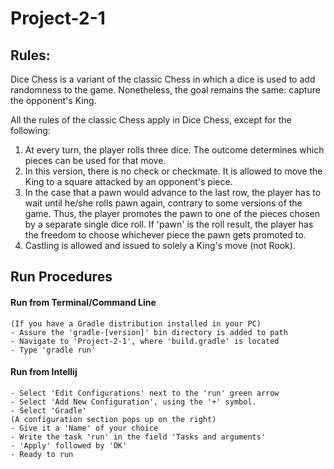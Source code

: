 # Project-2-1

## Rules:

Dice Chess is a variant of the classic Chess in which a dice is used to add randomness to the game. 
Nonetheless, the goal remains the same: capture the opponent's King.

All the rules of the classic Chess apply in Dice Chess, except for the following:
1. At every turn, the player rolls three dice. The outcome determines which pieces can be used for that move.
2. In this version, there is no check or checkmate. It is allowed to move the King to a square attacked by an opponent's piece.
3. In the case that a pawn would advance to the last row, the player has to wait until he/she rolls pawn again, contrary to 
some versions of the game. Thus, the player promotes the pawn to one of the pieces chosen by a separate single dice roll. 
If 'pawn' is the roll result, the player has the freedom to choose whichever piece the pawn gets promoted to.
4. Castling is allowed and issued to solely a King's move (not Rook).

## Run Procedures

#### Run from Terminal/Command Line
    (If you have a Gradle distribution installed in your PC)
    - Assure the 'gradle-[version]' bin directory is added to path
    - Navigate to 'Project-2-1', where 'build.gradle' is located
    - Type 'gradle run'

#### Run from Intellij
    - Select 'Edit Configurations' next to the 'run' green arrow
    - Select 'Add New Configuration', using the '+' symbol.
    - Select 'Gradle'
    (A configuration section pops up on the right)  
    - Give it a 'Name' of your choice
    - Write the task 'run' in the field 'Tasks and arguments'
    - 'Apply' followed by 'OK'
    - Ready to run
